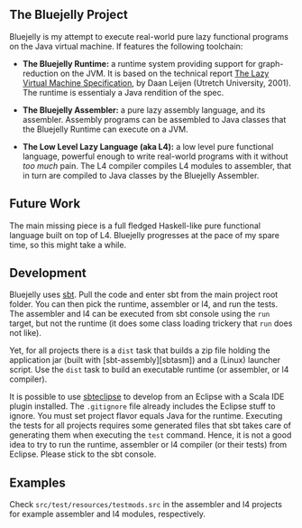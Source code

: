 ## The Bluejelly Project

Bluejelly is my attempt to execute real-world pure lazy functional programs on the 
Java virtual machine. If features the following toolchain:

* **The Bluejelly Runtime:** a runtime system providing support for graph-reduction on the JVM.
    It is based on the technical report [The Lazy Virtual Machine Specification][lvm], by Daan 
    Leijen (Utretch University, 2001). The runtime is essentialy a Java rendition of the spec.

* **The Bluejelly Assembler:** a pure lazy assembly language, and its assembler. Assembly 
    programs can be assembled to Java classes that the Bluejelly Runtime can execute on a JVM.

* **The Low Level Lazy Language (aka L4):** a low level pure functional language, powerful 
    enough to write real-world programs with it without *too much* pain. The L4 compiler
    compiles L4 modules to assembler, that in turn are compiled to Java classes by the 
    Bluejelly Assembler.

## Future Work

The main missing piece is a full fledged Haskell-like pure functional language built on
top of L4. Bluejelly progresses at the pace of my spare time, so this might take a while.

## Development

Bluejelly uses [sbt][]. Pull the code and enter sbt from the main project root folder. You can
then pick the runtime, assembler or l4, and run the tests. The assembler and l4 can be executed 
from sbt console using the `run` target, but not the runtime (it does some class loading trickery 
that `run` does not like).

Yet, for all projects there is a `dist` task that builds a zip file holding the application jar 
(built with [sbt-assembly][sbtasm]) and a (Linux) launcher script. Use the `dist` task to build an
executable runtime (or assembler, or l4 compiler).

It is possible to use [sbteclipse][] to develop from an Eclipse with a Scala IDE plugin installed.
The `.gitignore` file already includes the Eclipse stuff to ignore. You must set project flavor
equals Java for the runtime. Executing the tests for all projects requires some generated files
that sbt takes care of generating them when executing the `test` command. Hence, it is not a 
good idea to try to run the runtime, assembler or l4 compiler (or their tests) from Eclipse.
Please stick to the sbt console.

## Examples

Check `src/test/resources/testmods.src` in the assembler and l4 projects for example assembler
and l4 modules, respectively.

[lvm]:          http://www.cs.uu.nl/research/techreps/repo/CS-2004/2004-052.pdf
[sbt]:          http://www.scala-sbt.org/
[sbt-assembly]: https://github.com/sbt/sbt-assembly
[sbteclipse]:   https://github.com/typesafehub/sbteclipse

